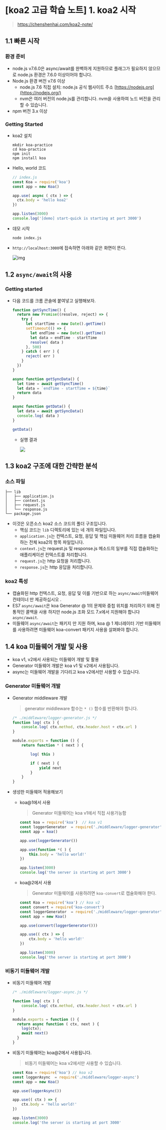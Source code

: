 # [koa2 고급 학습 노트] 1. koa2 시작

> https://chenshenhai.com/koa2-note/



## 1.1 빠른 시작

### 환경 준비 

- node.js v7.6.0은 async/await를 완벽하게 지원하므로 플래그가 필요하지 않으므로 node.js 환경은 7.6.0 이상이어야 합니다.
- Node.js 환경 버전 v7.6 이상
  - node.js 7.6 직접 설치: node.js 공식 웹사이트 주소 [https://nodejs.org](https://nodejs.org/)
  - nvm은 여러 버전의 node.js를 관리합니다. nvm을 사용하여 노드 버전을 관리할 수 있습니다.
- npm 버전 3.x 이상



### Getting Started

- koa2 설치

  ```shell
  mkdir koa-practice
  cd koa-practice
  npm init
  npm install koa
  ```

- Hello, world 코드

  ```javascript
  // index.js
  const Koa = require('koa')
  const app = new Koa()
  
  app.use( async ( ctx ) => {
    ctx.body = 'hello koa2'
  })
  
  app.listen(3000)
  console.log('[demo] start-quick is starting at port 3000')
  ```

- 데모 시작

  ```shell
  node index.js
  ```

- `http://localhost:3000`에 접속하면 아래와 같은 화면이 뜬다.

  ![img](https://chenshenhai.com/koa2-note/note/images/start-result-01.png)

  



## 1.2 `async/await`의 사용

### Getting started

- 다음 코드를 크롬 콘솔에 붙여넣고 실행해보자.

  ```javascript
  function getSyncTime() {
    return new Promise((resolve, reject) => {
      try {
        let startTime = new Date().getTime()
        setTimeout(() => {
          let endTime = new Date().getTime()
          let data = endTime - startTime
          resolve( data )
        }, 500)
      } catch ( err ) {
        reject( err )
      }
    })
  }
  
  async function getSyncData() {
    let time = await getSyncTime()
    let data = `endTime - startTime = ${time}`
    return data
  }
  
  async function getData() {
    let data = await getSyncData()
    console.log( data )
  }
  
  getData()
  ```

  - 실행 결과

    ![](https://chenshenhai.com/koa2-note/note/images/async.png)



## 1.3 koa2 구조에 대한 간략한 분석

### 소스 파일

```
├── lib
│   ├── application.js
│   ├── context.js
│   ├── request.js
│   └── response.js
└── package.json
```

- 이것은 오픈소스 koa2 소스 코드의 폴더 구조입니다.
  - 핵심 코드는 `lib` 디렉토리에 있는 네 개의 파일입니다.
  - `application.js`는 컨텍스트, 요청, 응답 및 핵심 미들웨어 처리 흐름을 캡슐화하는 전체 koa2의 항목 파일입니다.
  - `context.js`는 request.js 및 response.js 메소드의 일부를 직접 캡슐화하는 애플리케이션 컨텍스트를 처리합니다.
  - `request.js`는 http 요청을 처리합니다.
  - `response.js`는 http 응답을 처리합니다.



### koa2 특성

- 캡슐화된 http 컨텍스트, 요청, 응답 및 이를 기반으로 하는 `async/await`미들웨어 컨테이너 만 제공하십시오 .
- ES7 `async/await`은 koa Generator @ 1의 문제와 중첩 위치를 처리하기 위해 전통적인 콜백을 사용 하지만 node.js 조화 모드 7.x에서 지원해야 합니다 `async/await`.
- 미들웨어 `async/await`는 패키지 만 지원 하며, koa @ 1 제너레이터 기반 미들웨어를 사용하려면 미들웨어 koa-convert 패키지 사용을 살펴봐야 합니다.





## 1.4 koa 미들웨어 개발 및 사용

- koa v1, v2에서 사용되는 미들웨어 개발 및 활용
- Generator 미들웨어 개발은 koa v1 및 v2에서 사용됩니다.
- async는 미들웨어 개발을 기다리고 koa v2에서만 사용할 수 있습니다.



### Generator 미들웨어 개발

- Generator middleware 개발

  > generator middleware 함수는 `* ()` 함수를 반환해야 합니다.

  ```javascript
  /* ./middleware/logger-generator.js */
  function log( ctx ) {
      console.log( ctx.method, ctx.header.host + ctx.url )
  }
  
  module.exports = function () {
      return function * ( next ) {
  
          log( this )
  
          if ( next ) {
              yield next
          }
      }
  }
  ```



- 생성한 미들웨어 적용해보기

  - koa@1에서 사용

    > Generator 미들웨어는 koa v1에서 직접 사용가능함

    ```javascript
    const koa = require('koa')  // koa v1
    const loggerGenerator  = require('./middleware/logger-generator')
    const app = koa()
    
    app.use(loggerGenerator())
    
    app.use(function *( ) {
        this.body = 'hello world!'
    })
    
    app.listen(3000)
    console.log('the server is starting at port 3000')
    ```

  - koa@2에서 사용

    > Generator 미들웨어를 사용하려면 `koa-convert`로 캡슐화해야 한다.

    ```javascript
    const Koa = require('koa') // koa v2
    const convert = require('koa-convert')
    const loggerGenerator  = require('./middleware/logger-generator')
    const app = new Koa()
    
    app.use(convert(loggerGenerator()))
    
    app.use(( ctx ) => {
        ctx.body = 'hello world!'
    })
    
    app.listen(3000)
    console.log('the server is starting at port 3000')
    ```





### 비동기 미들웨어 개발

- 비동기 미들웨어 개발

  ```javascript
  /* ./middleware/logger-async.js */
  
  function log( ctx ) {
      console.log( ctx.method, ctx.header.host + ctx.url )
  }
  
  module.exports = function () {
    return async function ( ctx, next ) {
      log(ctx);
      await next()
    }
  }
  ```

- 비동기 미들웨어는 koa@2에서 사용됩니다.

  > 비동기 미들웨어는 koa v2에서만 사용할 수 있습니다.

  ```javascript
  const Koa = require('koa') // koa v2
  const loggerAsync  = require('./middleware/logger-async')
  const app = new Koa()
  
  app.use(loggerAsync())
  
  app.use(( ctx ) => {
      ctx.body = 'hello world!'
  })
  
  app.listen(3000)
  console.log('the server is starting at port 3000'
  ```

  










